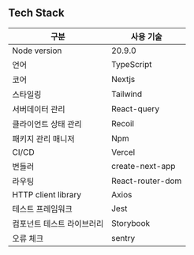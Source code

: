## Tech Stack

| 구분                       | 사용 기술        |
| -------------------------- | ---------------- |
| Node version               | 20.9.0           |
| 언어                       | TypeScript       |
| 코어                       | Nextjs           |
| 스타일링                   | Tailwind         |
| 서버데이터 관리            | React-query      |
| 클라이언트 상태 관리       | Recoil           |
| 패키지 관리 매니저         | Npm              |
| CI/CD                      | Vercel           |
| 번들러                     | create-next-app  |
| 라우팅                     | React-router-dom |
| HTTP client library        | Axios            |
| 테스트 프레임워크          | Jest             |
| 컴포넌트 테스트 라이브러리 | Storybook        |
| 오류 체크                  | sentry           |

